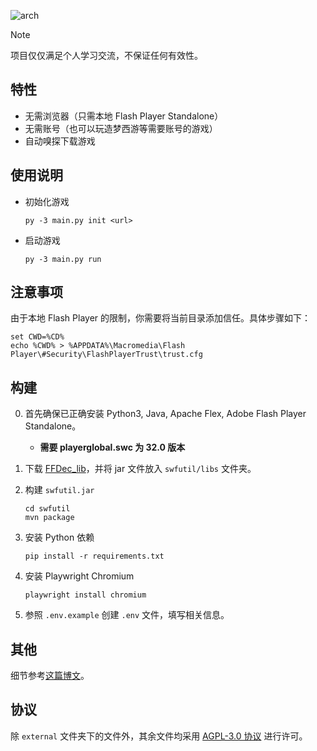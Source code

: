 ![arch](ARCHITECTURE.png)

> [!NOTE]
> 项目仅仅满足个人学习交流，不保证任何有效性。

## 特性
- 无需浏览器（只需本地 Flash Player Standalone）
- 无需账号（也可以玩造梦西游等需要账号的游戏）
- 自动嗅探下载游戏

## 使用说明
- 初始化游戏
    ```shell
    py -3 main.py init <url>
    ```
- 启动游戏
    ```shell
    py -3 main.py run
    ```

## 注意事项

由于本地 Flash Player 的限制，你需要将当前目录添加信任。具体步骤如下：
```
set CWD=%CD%
echo %CWD% > %APPDATA%\Macromedia\Flash Player\#Security\FlashPlayerTrust\trust.cfg
```

## 构建

0. 首先确保已正确安装 Python3, Java, Apache Flex, Adobe Flash Player Standalone。
    - **需要 playerglobal.swc 为 32.0 版本**

1. 下载 [FFDec_lib](https://github.com/jindrapetrik/jpexs-decompiler/tree/master/libsrc/ffdec_lib)，并将 jar 文件放入 `swfutil/libs` 文件夹。

2. 构建 `swfutil.jar`
    ```shell
    cd swfutil
    mvn package
    ```


3. 安装 Python 依赖
    ```shell
    pip install -r requirements.txt
    ```

4. 安装 Playwright Chromium
    ```shell
    playwright install chromium
    ```

5. 参照 `.env.example` 创建 `.env` 文件，填写相关信息。

## 其他
细节参考[这篇博文](https://blog.itsmygo.tech/posts/play-an-4399-flash-game-offline/)。

## 协议
除 `external` 文件夹下的文件外，其余文件均采用 [AGPL-3.0 协议](LICENSE) 进行许可。
